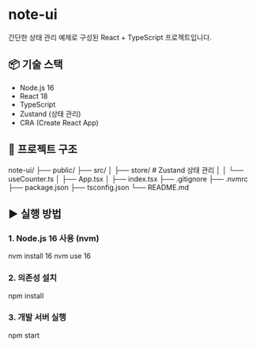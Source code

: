 # note-ui

간단한 상태 관리 예제로 구성된 React + TypeScript 프로젝트입니다.

## 📦 기술 스택

- Node.js 16
- React 18
- TypeScript
- Zustand (상태 관리)
- CRA (Create React App)

## 📁 프로젝트 구조
note-ui/
├── public/
├── src/
│   ├── store/           # Zustand 상태 관리
│   │   └── useCounter.ts
│   ├── App.tsx
│   ├── index.tsx
├── .gitignore
├── .nvmrc
├── package.json
├── tsconfig.json
└── README.md

## ▶️ 실행 방법

### 1. Node.js 16 사용 (nvm)
nvm install 16
nvm use 16

### 2. 의존성 설치
npm install

### 3. 개발 서버 실행
npm start
